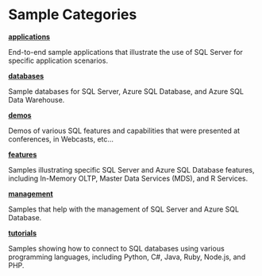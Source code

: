 # Sample Categories

__[applications](applications/)__

End-to-end sample applications that illustrate the use of SQL Server for specific application scenarios.

__[databases](databases/)__

Sample databases for SQL Server, Azure SQL Database, and Azure SQL Data Warehouse.

__[demos](demos/)__

Demos of various SQL features and capabilities that were presented at conferences, in Webcasts, etc...

__[features](features/)__

Samples illustrating specific SQL Server and Azure SQL Database features, including In-Memory OLTP, Master Data Services (MDS), and R Services.

__[management](manage/)__

Samples that help with the management of SQL Server and Azure SQL Database.

__[tutorials](tutorials/)__

Samples showing how to connect to SQL databases using various programming languages, including Python, C#, Java, Ruby, Node.js, and PHP.
